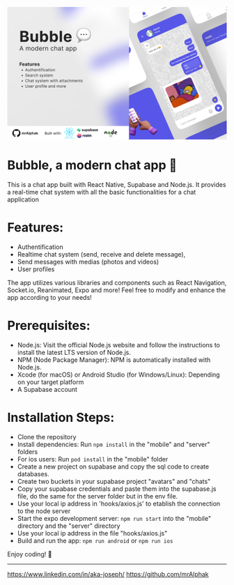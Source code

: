 ![Cover](mobile/assets/images/Cover.png)
# Bubble, a modern chat app 💬

This is a chat app built with React Native, Supabase and Node.js. 
It provides a real-time chat system with all the basic functionalities for a chat application

# Features:
- Authentification
- Realtime chat system (send, receive and delete message), 
- Send messages with medias (photos and videos)
- User profiles

The app utilizes various libraries and components such as React Navigation, Socket.io, Reanimated, Expo and more!
Feel free to modify and enhance the app according to your needs!

# Prerequisites:
- Node.js: Visit the official Node.js website and follow the instructions to install the latest LTS version of Node.js.
- NPM (Node Package Manager): NPM is automatically installed with Node.js.
- Xcode (for macOS) or Android Studio (for Windows/Linux): Depending on your target platform
- A Supabase account 

# Installation Steps:
- Clone the repository
- Install dependencies: Run `npm install` in the "mobile" and "server" folders
- For ios users: Run `pod install` in the "mobile" folder
- Create a new project on supabase and copy the sql code to create databases.
- Create two buckets in your supabase project "avatars" and "chats"
- Copy your supabase credentials and paste them into the supabase.js file, do the same for the server folder but in the env file.
- Use your local ip address in 'hooks/axios.js' to etablish the connection to the node server
- Start the expo development server: `npm run start` into the "mobile" directory and the "server" directory
- Use your local ip address in the file "hooks/axios.js"
- Build and run the app: `npm run android` or `npm run ios`

Enjoy coding! 🚀

----------------------

https://www.linkedin.com/in/aka-joseph/
https://github.com/mrAlphak